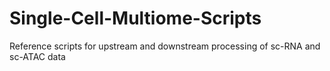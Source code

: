 # Single-Cell-Multiome-Scripts
Reference scripts for upstream and downstream processing of sc-RNA and sc-ATAC data
